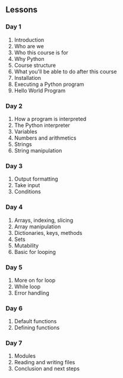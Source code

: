 ## Lessons

### Day 1
1. Introduction
2. Who are we
3. Who this course is for
4. Why Python
5. Course structure
6. What you'll be able to do after this course
7. Installation
8. Executing a Python program
9. Hello World Program

### Day 2
1. How a program is interpreted
2. The Python interpreter
3. Variables
4. Numbers and arithmetics
5. Strings
6. String manipulation

### Day 3
1. Output formatting
2. Take input
3. Conditions 

### Day 4
1. Arrays, indexing, slicing
2. Array manipulation
3. Dictionaries, keys, methods
4. Sets
5. Mutability
6. Basic for looping

### Day 5
1. More on for loop
2. While loop
3. Error handling

### Day 6
1. Default functions
2. Defining functions

### Day 7
1. Modules
2. Reading and writing files
3. Conclusion and next steps
